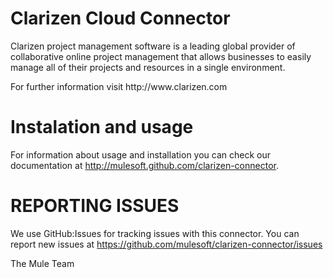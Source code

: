 
Clarizen Cloud Connector
========================
Clarizen project management software is a leading global provider of collaborative 
online project management that allows businesses to easily manage all of their projects 
and resources in a single environment.
<p>For further information visit http://www.clarizen.com</p>

Instalation and usage
=====================
For information about usage and installation you can check our documentation at http://mulesoft.github.com/clarizen-connector.

REPORTING ISSUES
================
We use GitHub:Issues for tracking issues with this connector. You can report new issues at  https://github.com/mulesoft/clarizen-connector/issues


The Mule Team
